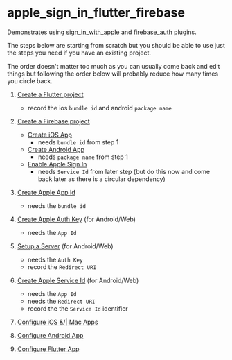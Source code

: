 # apple_sign_in_flutter_firebase

Demonstrates using [sign_in_with_apple](https://github.com/aboutyou/dart_packages/tree/master/packages/sign_in_with_apple) and [firebase_auth]() plugins.

The steps below are starting from scratch but you should be able to use just the steps you need if you have an existing project.

The order doesn't matter too much as you can usually come back and edit things but following the order below will probably reduce how many times you circle back.

1. [Create a Flutter project](https://github.com/nickmeinhold/apple-sign-in-flutter-firebase/blob/master/FLUTTER_SETUP.md)
   - record the ios `bundle id` and android `package name` 

2. [Create a Firebase project](https://github.com/nickmeinhold/apple-sign-in-flutter-firebase/blob/master/FIREBASE_SETUP.md)
   - [Create iOS App](https://github.com/nickmeinhold/apple-sign-in-flutter-firebase/blob/master/FIREBASE_IOS_APP.md)
     - needs `bundle id` from step 1
   - [Create Android App](https://github.com/nickmeinhold/apple-sign-in-flutter-firebase/blob/master/FIREBASE_ANDROID_APP.md)
     - needs `package name` from step 1
   - [Enable Apple Sign In](https://github.com/nickmeinhold/apple-sign-in-flutter-firebase/blob/master/FIREBASE_ENABLE_APPLE_SIGN_IN.md)
     - needs `Service Id` from later step (but do this now and come back later as there is a circular dependency)

3. [Create Apple App Id](https://github.com/nickmeinhold/apple-sign-in-flutter-firebase/blob/master/APPLE_APP_ID.md)
   - needs the `bundle id`

4. [Create Apple Auth Key](https://github.com/nickmeinhold/apple-sign-in-flutter-firebase/blob/master/APPLE_AUTH_KEY.md) (for Android/Web)
   - needs the `App Id`

5. [Setup a Server](https://github.com/nickmeinhold/apple-sign-in-flutter-firebase/blob/master/SETUP_SERVER.md) (for Android/Web)
   - needs the `Auth Key` 
   - record the `Redirect URI`

6. [Create Apple Service Id](https://github.com/nickmeinhold/apple-sign-in-flutter-firebase/blob/master/APPLE_SERVICE_ID.md) (for Android/Web)
   - needs the `App Id`
   - needs the `Redirect URI`
   - record the the `Service Id` identifier 

9. [Configure iOS &/| Mac Apps](https://github.com/nickmeinhold/apple-sign-in-flutter-firebase/blob/master/CONFIGURE_IOS.md)

10. [Configure Android App](https://github.com/nickmeinhold/apple-sign-in-flutter-firebase/blob/master/CONFIGURE_ANDROID.md)

11. [Configure Flutter App](https://github.com/nickmeinhold/apple-sign-in-flutter-firebase/blob/master/CONFIGURE_FLUTTER.md)

